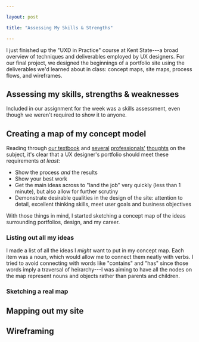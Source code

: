 ```yaml
---

layout: post

title: "Assessing My Skills & Strengths"

---
```


I just finished up the "UXD in Practice" course at Kent State---a broad overview of techniques and deliverables employed by UX designers. For our final project, we designed the beginnings of a portfolio site using the deliverables we'd learned about in class: concept maps, site maps, process flows, and wireframes.

## Assessing my skills, strengths & weaknesses

Included in our assignment for the week was a skills assessment, even though we weren't required to show it to anyone.

## Creating a map of my concept model

Reading through [our textbook](portfolio-book) and [several](lynn-teo) [professionals'](david-travis) [thoughts](quora-portfolios) on the subject, it's clear that a UX designer's portfolio should meet these requirements *at least*:

- Show the process *and* the results
- Show your best work
- Get the main ideas across to "land the job" very quickly (less than 1 minute), but also allow for further scrutiny
- Demonstrate desirable qualities in the design of the site: attention to detail, excellent thinking skills, meet user goals and business objectives

With those things in mind, I started sketching a concept map of the ideas surrounding portfolios, design, and my career.

### Listing out all my ideas

I made a list of all the ideas I *might* want to put in my concept map. Each item was a noun, which would allow me to connect them neatly with verbs. <!-- Designers - have -> portfolios. --> I tried to avoid connecting with words like "contains" and "has" since those words imply a traversal of heirarchy---I was aiming to have all the nodes on the map represent nouns and objects rather than parents and children.

<!-- Image: Concept Map 1 - List -->

### Sketching a real map

## Mapping out my site

## Wireframing

[portfolio-book]: (http://www.amazon.com/Designing-Digital-Portfolio-Voices-Matter/dp/0321637518/ref=sr_1_1?ie=UTF8&qid=1418160979&sr=8-1&keywords=designing+a+digital+portfolio)
[lynn-teo]: (http://www.slideshare.net/lynnteo/portfolios-matter)
[david-travis]: (http://www.userfocus.co.uk/articles/wow-me-with-your-ux-portfolio.html)
[quora-portfolios]: (http://www.quora.com/What-aspects-make-the-best-UX-Design-portfolios)